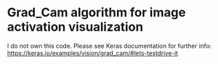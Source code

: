 # Grad_Cam algorithm for image activation visualization

I do not own this code. Please see Keras documentation for further info: https://keras.io/examples/vision/grad_cam/#lets-testdrive-it